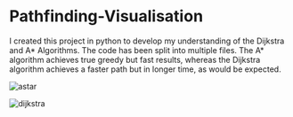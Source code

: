 # Pathfinding-Visualisation

I created this project in python to develop my understanding of the Dijkstra and A* Algorithms. The code has been split into multiple files. The A* algorithm achieves 
true greedy but fast results, whereas the Dijkstra algorithm achieves a faster path but in longer time, as would be expected.

![astar](https://user-images.githubusercontent.com/94123711/188642392-32cd993d-4c66-4c2b-8667-43e51ce5b01f.gif)

![dijkstra](https://user-images.githubusercontent.com/94123711/188642717-cc065d4a-340a-46e2-8556-9e25be155d57.gif)
